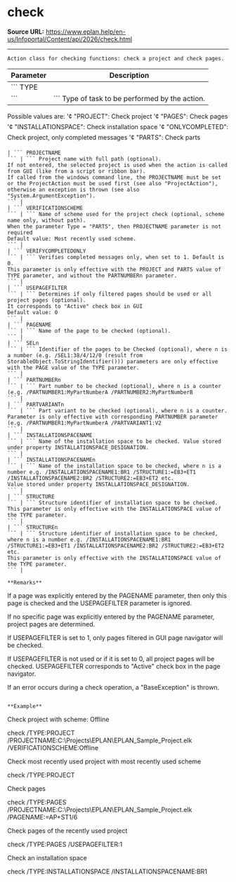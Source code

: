 # check

**Source URL:** https://www.eplan.help/en-us/Infoportal/Content/api/2026/check.html

---

```
Action class for checking functions: check a project and check pages.

```

| Parameter | Description |
| --- | --- |
| ``` TYPE
 ``` | ``` Type of task to be performed by the action.
 Possible values are:
 '¢ "PROJECT": Check project
 '¢ "PAGES": Check pages
 '¢ "INSTALLATIONSPACE": Check installation space
 '¢ "ONLYCOMPLETED": Check project, only completed messages
 '¢ "PARTS": Check parts
 ``` |
| ``` PROJECTNAME
 ``` | ``` Project name with full path (optional).
 If not entered, the selected project is used when the action is called from GUI (like from a script or ribbon bar). 
 If called from the windows command line, the PROJECTNAME must be set or the ProjectAction must be used first (see also "ProjectAction"), otherwise an exception is thrown (see also "System.ArgumentException").
 ``` |
| ``` VERIFICATIONSCHEME
 ``` | ``` Name of scheme used for the project check (optional, scheme name only, without path).
 When the parameter Type = "PARTS", then PROJECTNAME parameter is not required
 Default value: Most recently used scheme.
 ``` |
| ``` VERIFYCOMPLETEDONLY
 ``` | ``` Verifies completed messages only, when set to 1. Default is 0.
 This parameter is only effective with the PROJECT and PARTS value of TYPE parameter, and without the PARTNUMBERn parameter.
 ``` |
| ``` USEPAGEFILTER
 ``` | ``` Determines if only filtered pages should be used or all project pages (optional). 
 It corresponds to "Active" check box in GUI
 Default value: 0 
 ``` |
| ``` PAGENAME
 ``` | ``` Name of the page to be checked (optional).
 ``` |
| ``` SELn
 ``` | ``` Identifier of the pages to be Checked (optional), where n is a number (e.g. /SEL1:38/4/12/0 (result from StorableObject.ToStringIdentifier())) parameters are only effective with the PAGE value of the TYPE parameter.
 ``` |
| ``` PARTNUMBERn
 ``` | ``` Part number to be checked (optional), where n is a counter (e.g. /PARTNUMBER1:MyPartNumberA /PARTNUMBER2:MyPartNumberB
 ``` |
| ``` PARTVARIANTn
 ``` | ``` Part variant to be checked (optional), where n is a counter.
 Parameter is only effective with corresponding PARTNUMBER parameter (e.g. /PARTNUMBER1:MyPartNumberA /PARTVARIANT1:V2
 ``` |
| ``` INSTALLATIONSPACENAME
 ``` | ``` Name of the installation space to be checked. Value stored under property INSTALLATIONSPACE_DESIGNATION.
 ``` |
| ``` INSTALLATIONSPACENAMEn
 ``` | ``` Name of the installation space to be checked, where n is a number e.g. /INSTALLATIONSPACENAME1:BR1 /STRUCTURE1:=EB3+ET1 /INSTALLATIONSPACENAME2:BR2 /STRUCTURE2:=EB3+ET2 etc.
 Value stored under property INSTALLATIONSPACE_DESIGNATION.
 ``` |
| ``` STRUCTURE
 ``` | ``` Structure identifier of installation space to be checked. This parameter is only effective with the INSTALLATIONSPACE value of the TYPE parameter.
 ``` |
| ``` STRUCTUREn
 ``` | ``` Structure identifier of installation space to be checked, where n is a number e.g. /INSTALLATIONSPACENAME1:BR1 /STRUCTURE1:=EB3+ET1 /INSTALLATIONSPACENAME2:BR2 /STRUCTURE2:=EB3+ET2 etc.
 This parameter is only effective with the INSTALLATIONSPACE value of the TYPE parameter.
 ``` |

**Remarks**

```
If a page was explicitly entered by the PAGENAME parameter, then only this page is checked and the USEPAGEFILTER parameter is ignored. 

If no specific page was explicitly entered by the PAGENAME parameter, project pages are determined. 

If USEPAGEFILTER is set to 1, only pages filtered in GUI page navigator will be checked. 

If USEPAGEFILTER is not used or if it is set to 0, all project pages will be checked. USEPAGEFILTER corresponds to "Active" check box in the page navigator.

If an error occurs during a check operation, a "BaseException" is thrown.

```

**Example**

```
Check project with scheme: Offline

check /TYPE:PROJECT /PROJECTNAME:C:\Projects\EPLAN\EPLAN_Sample_Project.elk /VERIFICATIONSCHEME:Offline

Check most recently used project with most recently used scheme

check /TYPE:PROJECT

Check pages

check /TYPE:PAGES /PROJECTNAME:C:\Projects\EPLAN\EPLAN_Sample_Project.elk /PAGENAME:=AP+ST1/6

Check pages of the recently used project 

check /TYPE:PAGES /USEPAGEFILTER:1

Check an installation space

check /TYPE:INSTALLATIONSPACE /INSTALLATIONSPACENAME:BR1

```